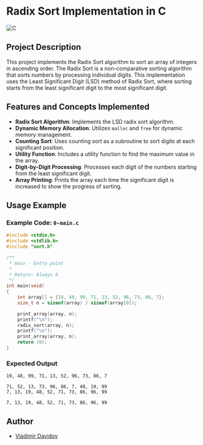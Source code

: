 # Radix Sort Implementation in C

![C](https://img.shields.io/badge/C-Programming-blue)

## Project Description

This project implements the Radix Sort algorithm to sort an array of integers in ascending order. The Radix Sort is a non-comparative sorting algorithm that sorts numbers by processing individual digits. This implementation uses the Least Significant Digit (LSD) method of Radix Sort, where sorting starts from the least significant digit to the most significant digit.

## Features and Concepts Implemented

- **Radix Sort Algorithm**: Implements the LSD radix sort algorithm.
- **Dynamic Memory Allocation**: Utilizes `malloc` and `free` for dynamic memory management.
- **Counting Sort**: Uses counting sort as a subroutine to sort digits at each significant position.
- **Utility Function**: Includes a utility function to find the maximum value in the array.
- **Digit-by-Digit Processing**: Processes each digit of the numbers starting from the least significant digit.
- **Array Printing**: Prints the array each time the significant digit is increased to show the progress of sorting.


## Usage Example

### Example Code: `0-main.c`
```c
#include <stdio.h>
#include <stdlib.h>
#include "sort.h"

/**
 * main - Entry point
 *
 * Return: Always 0
 */
int main(void)
{
    int array[] = {19, 48, 99, 71, 13, 52, 96, 73, 86, 7};
    size_t n = sizeof(array) / sizeof(array[0]);

    print_array(array, n);
    printf("\n");
    radix_sort(array, n);
    printf("\n");
    print_array(array, n);
    return (0);
}
```

### Expected Output
```
19, 48, 99, 71, 13, 52, 96, 73, 86, 7

71, 52, 13, 73, 96, 86, 7, 48, 19, 99
7, 13, 19, 48, 52, 71, 73, 86, 96, 99

7, 13, 19, 48, 52, 71, 73, 86, 96, 99
```

## Author

- [Vladimir Davidov](https://github.com/v-dav)
